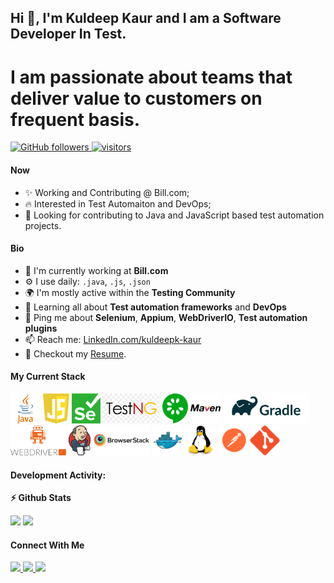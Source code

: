 ## Hi 👋, I'm Kuldeep Kaur and I am a Software Developer In Test.
# I am passionate about teams that deliver value to customers on frequent basis.

<p align="left">
  <!-- <a href="https://leetcode.com/kuldeepk-kaur/">
    <img src="https://cp-logo.vercel.app/leetcode/kuldeepk-kaur" alt="Leet code rating" />
  </a>
  <a href="https://codeforces.com/profile/kuldeepk-kaur">
    <img src="https://raw.githubusercontent.com/kuldeepk-kaur/cf-stats/main/output/rating.svg" alt="Leet code rating" />
  </a> -->
  <a href="https://github.com/kuldeepk-kaur?tab=followers">
    <img alt="GitHub followers" src="https://img.shields.io/github/followers/kuldeepk-kaur?color=green&logo=github">
  </a>
  <a href="https://github.com/kuldeepk-kaur/">
    <img src="https://komarev.com/ghpvc/?username=kuldeepk-kaur" alt="visitors" />
  </a>

</p>

#### Now

- ✨ Working and Contributing @ Bill.com;
- :fire: Interested in Test Automaiton and DevOps;
- :calendar: Looking for contributing to Java and JavaScript based test automation projects.

#### Bio

- 🏢 I'm currently working at **Bill.com**
- ⚙️ I use daily: `.java`, `.js`, `.json`
- 🌍 I'm mostly active within the **Testing Community**
- 🌱 Learning all about **Test automation frameworks** and **DevOps**
- 💬 Ping me about **Selenium**, **Appium**, **WebDriverIO**, **Test automation plugins**
- 📫 Reach me: [LinkedIn.com/kuldeepk-kaur](https://www.linkedin.com/in/kuldeepk-kaur/)
- 📝 Checkout my [Resume](resume.pdf).

#### My Current Stack

<img height="48" src="java-logo.svg" alt="Java"> <img height="48" src="javascript-original.svg" alt="JavaScript"> <img height="48" src="selenium-original.png" alt="Selenium WebDriver"> <img height="48" src="TestNG-original.png" alt="TestNG"> <img height="48" src="cucumber-original.svg" alt="Cucumber"> <img height="48" src="maven-original.svg" alt="Maven"> <img height="48" src="gradle-original.png" alt="Gradle"> <img height="48" src="wdio-original.png" alt="WDIO"> <img height="48" src="jenkins-original.png" alt="Jenkins"> <img height="48" src="browserstack-original.png" alt="BrowserStack"> <img height="48" src="docker-original.svg" alt="docker"> <img height="48" src="linux-original.svg" alt="Linux"> <img height="48" src="postman-original.svg" alt="POSTMAN"> <img height="48" src="git-original.svg" alt="Git">

#### Development Activity:

<b>⚡ Github Stats</b>
<p float="left">
<img height="180em" src="https://github-readme-stats.vercel.app/api?username=kuldeepk-kaur&show_icons=true&hide_border=true&&count_private=true&include_all_commits=true" /> 
<img height="180em" src="https://github-readme-stats.vercel.app/api/top-langs/?username=kuldeepk-kaur&show_icons=true&hide_border=true&layout=compact&langs_count=8"/>
</p>

<!-- <b>&#128200; Competitive Programming</b>
<p float="left">
<img height="273em" src="https://leetcard.jacoblin.cool/kuldeepk-kaur?theme=light&font=Karma&ext=contest" />
<img height="280em" src="https://raw.githubusercontent.com/kuldeepk-kaur/cf-stats/main/output/light_card.svg" />
</p> -->


#### Connect With Me

<p left="center">
<a href="https://www.linkedin.com/in/kuldeepk-kaur/">
  <img src="https://img.shields.io/badge/linkedin-%230077B5.svg?&style=for-the-badge&logo=linkedin&logoColor=white" height=25>
</a> 
<a href="https://www.facebook.com/kuldeepk-kaur">
  <img src="https://img.shields.io/badge/Facebook-1877F2?style=for-the-badge&logo=facebook&logoColor=white" height=25>
</a>
<a href="mailto:kaur.kuldeep.cheema@gmail.com">
  <img src="	https://img.shields.io/badge/Gmail-D14836?style=for-the-badge&logo=gmail&logoColor=white" height=25>
</a>
</p>
